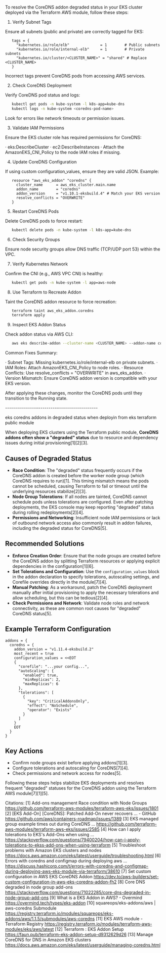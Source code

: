 To resolve the CoreDNS addon degraded status in your EKS cluster deployed via the Terraform AWS module, follow these steps:

1. Verify Subnet Tags

Ensure all subnets (public and private) are correctly tagged for EKS:

```hcl
   tags = {
     "kubernetes.io/role/elb"              = 1        # Public subnets
     "kubernetes.io/role/internal-elb"     = 1        # Private subnets
     "kubernetes.io/cluster/<CLUSTER_NAME>" = "shared" # Replace <CLUSTER_NAME>
   }
```

Incorrect tags prevent CoreDNS pods from accessing AWS services.

2. Check CoreDNS Deployment

Verify CoreDNS pod status and logs:

```bash
   kubectl get pods -n kube-system -l k8s-app=kube-dns
   kubectl logs -n kube-system <coredns-pod-name>
```

Look for errors like network timeouts or permission issues.

3. Validate IAM Permissions

Ensure the EKS cluster role has required permissions for CoreDNS:

· eks:DescribeCluster
· ec2:DescribeInstances
· Attach the AmazonEKS_CNI_Policy to the node IAM roles if missing.

4. Update CoreDNS Configuration

If using custom configuration_values, ensure they are valid JSON. Example:

```hcl
   resource "aws_eks_addon" "coredns" {
     cluster_name      = aws_eks_cluster.main.name
     addon_name        = "coredns"
     addon_version     = "v1.10.1-eksbuild.4" # Match your EKS version
     resolve_conflicts = "OVERWRITE"
   }
```

5. Restart CoreDNS Pods

Delete CoreDNS pods to force restart:

```bash
   kubectl delete pods -n kube-system -l k8s-app=kube-dns
```

6. Check Security Groups

Ensure node security groups allow DNS traffic (TCP/UDP port 53) within the VPC.

7. Verify Kubernetes Network

Confirm the CNI (e.g., AWS VPC CNI) is healthy:

```bash
   kubectl get pods -n kube-system -l app=aws-node
```

8. Use Terraform to Recreate Addon

Taint the CoreDNS addon resource to force recreation:

```bash
   terraform taint aws_eks_addon.coredns
   terraform apply
```

9. Inspect EKS Addon Status

Check addon status via AWS CLI:

```bash
   aws eks describe-addon --cluster-name <CLUSTER_NAME> --addon-name coredns
```

Common Fixes Summary:

· Subnet Tags: Missing kubernetes.io/role/internal-elb on private subnets.
· IAM Roles: Attach AmazonEKS_CNI_Policy to node roles.
· Resource Conflicts: Use resolve_conflicts = "OVERWRITE" in aws_eks_addon.
· Version Mismatch: Ensure CoreDNS addon version is compatible with your EKS version.

After applying these changes, monitor the CoreDNS pods until they transition to the Running state.

----------------‐---------‐--------------------

eks coredns addons in degraded status when deployin from eks terraform public module

When deploying EKS clusters using the Terraform public module, **CoreDNS addons often show a "degraded" status** due to resource and dependency issues during initial provisioning[1][2][3].

## Causes of Degraded Status

- **Race Condition**: The "degraded" status frequently occurs if the CoreDNS addon is created before the worker node group (which CoreDNS requires to run)[1]. This timing mismatch means the pods cannot be scheduled, causing Terraform to fail or timeout until the underlying resources stabilize[2][3].
- **Node Group Tolerations**: If all nodes are tainted, CoreDNS cannot schedule pods unless tolerations are configured. Even after patching deployments, the EKS console may keep reporting "degraded" status during rolling redeployments[2][4].
- **Permissions and Networking**: Insufficient node IAM permissions or lack of outbound network access also commonly result in addon failures, including the degraded status for CoreDNS[5].

## Recommended Solutions

- **Enforce Creation Order**: Ensure that the node groups are created before the CoreDNS addon by splitting Terraform resources or applying explicit dependencies in the configuration[1][6].
- **Set Tolerations and Configuration**: Use the `configuration_values` block in the addon declaration to specify tolerations, autoscaling settings, and Corefile overrides directly in the module[7][4].
- **Manual Patching**: As a workaround, patch the CoreDNS deployment manually after initial provisioning to apply the necessary tolerations and allow scheduling, but this can be tedious[2][4].
- **Check Permissions and Network**: Validate node roles and network connectivity, as these are common root causes for "degraded" CoreDNS status[5].

## Example Terraform Configuration

```hcl
addons = {
  coredns = {
    addon_version = "v1.11.4-eksbuild.2"
    most_recent = true
    configuration_values = <<EOT
    {
      "corefile": "...your config...",
      "autoScaling": {
        "enabled": true,
        "minReplicas": 2,
        "maxReplicas": 6
      },
      "tolerations": [
        {
          "key": "CriticalAddonsOnly",
          "effect": "NoSchedule",
          "operator": "Exists"
        }
      ]
    }
    EOT
  }
}
```


## Key Actions

- Confirm node groups exist before applying addons[1][3].
- Configure tolerations and autoscaling for CoreDNS[7][4].
- Check permissions and network access for nodes[5].

Following these steps helps stabilize EKS deployments and resolves frequent "degraded" statuses for the CoreDNS addon using the Terraform AWS module[7][1][5].

Citations:
[1] Add-ons management Race condition with Node Groups https://github.com/terraform-aws-modules/terraform-aws-eks/issues/1801
[2] [EKS Add-On] [CoreDNS]: Patched Add-On never recovers ... - GitHub https://github.com/aws/containers-roadmap/issues/1389
[3] EKS managed group example times out during CoreDNS ... https://github.com/terraform-aws-modules/terraform-aws-eks/issues/2585
[4] How can I apply tolerations to EKS's Add-Ons when using ... https://stackoverflow.com/questions/79400204/how-can-i-apply-tolerations-to-ekss-add-ons-when-using-terraform
[5] Troubleshoot problems with Amazon EKS clusters and nodes https://docs.aws.amazon.com/eks/latest/userguide/troubleshooting.html
[6] Errors with coredns and configmap during deploying aws ... https://discuss.hashicorp.com/t/errors-with-coredns-and-configmap-during-deploying-aws-eks-module-via-terraform/38610
[7] Set custom configuration in AWS EKS CoreDNS Addon https://dev.to/aws-builders/set-custom-configuration-in-aws-eks-coredns-addon-fh2
[8] Core DNS degraded in node group add-ons https://stackoverflow.com/questions/71022285/core-dns-degraded-in-node-group-add-ons
[9] What is a EKS Addon in AWS? - Overmind https://overmind.tech/types/eks-addon
[10] squareops/eks-addons/aws | aws-coredns Submodule https://registry.terraform.io/modules/squareops/eks-addons/aws/1.1.5/submodules/aws-coredns
[11] EKS AWS module - Terraform Registry https://registry.terraform.io/modules/terraform-aws-modules/eks/aws/latest
[12] Terraform : EKS Addon Setup https://faun.pub/terraform-eks-addon-setup-d9312629d26
[13] Manage CoreDNS for DNS in Amazon EKS clusters https://docs.aws.amazon.com/eks/latest/userguide/managing-coredns.html
